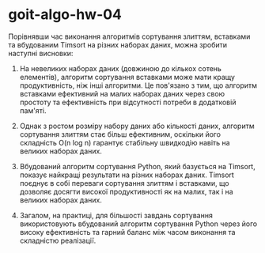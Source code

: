 # goit-algo-hw-04

Порівнявши час виконання алгоритмів сортування злиттям, вставками та вбудованим Timsort на різних наборах даних, можна зробити наступні висновки:

1. На невеликих наборах даних (довжиною до кількох сотень елементів), алгоритм сортування вставками може мати кращу продуктивність, ніж інші алгоритми. Це пов'язано з тим, що алгоритм вставками ефективний на малих наборах даних через свою простоту та ефективність при відсутності потреби в додатковій пам'яті.

2. Однак з ростом розміру набору даних або кількості даних, алгоритм сортування злиттям стає більш ефективним, оскільки його складність O(n log n) гарантує стабільну швидкодію навіть на великих наборах даних.

3. Вбудований алгоритм сортування Python, який базується на Timsort, показує найкращі результати на різних наборах даних. Timsort поєднує в собі переваги сортування злиттям і вставками, що дозволяє досягти високої продуктивності як на малих, так і на великих наборах даних.

4. Загалом, на практиці, для більшості завдань сортування використовують вбудований алгоритм сортування Python через його високу ефективність та гарний баланс між часом виконання та складністю реалізації.

